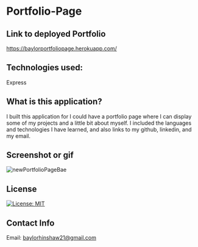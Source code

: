 # Portfolio-Page

## Link to deployed Portfolio
https://baylorportfoliopage.herokuapp.com/

## Technologies used:
Express

## What is this application?
I built this application for I could have a portfolio page where I can display some of my projects and a little bit about myself. I included the languages and technologies I have learned, and also links to my github, linkedin, and my email.

## Screenshot or gif
![newPortfolioPageBae](https://user-images.githubusercontent.com/87034682/146604503-deb81016-2a48-4cb4-81ed-62c083735f4d.PNG)

## License
[![License: MIT](https://img.shields.io/badge/License-MIT-yellow.svg)](https://opensource.org/licenses/MIT)

## Contact Info
Email: baylorhinshaw21@gmail.com

